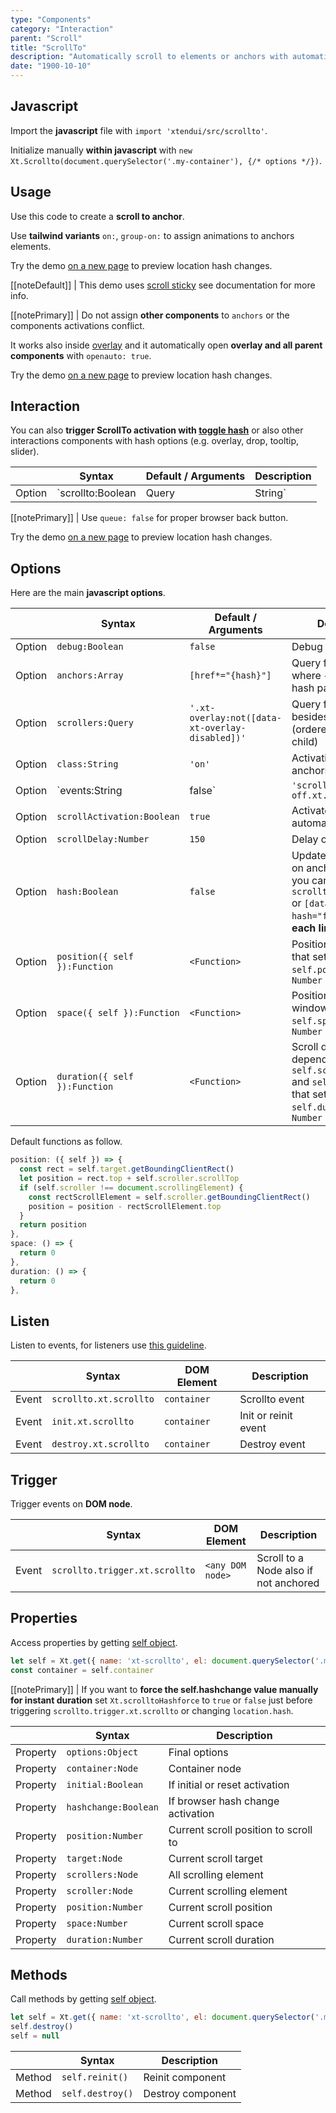 ```yaml
---
type: "Components"
category: "Interaction"
parent: "Scroll"
title: "ScrollTo"
description: "Automatically scroll to elements or anchors with automatic activation on scroll."
date: "1900-10-10"
---
```


## Javascript

Import the **javascript** file with `import 'xtendui/src/scrollto'`.

Initialize manually **within javascript** with `new Xt.Scrollto(document.querySelector('.my-container'), {/* options */})`.

## Usage

Use this code to create a **scroll to anchor**.

Use **tailwind variants** `on:`, `group-on:` to assign animations to anchors elements.

Try the demo [on a new page](/demos/components/scroll/scrollto#anchor-2) to preview location hash changes.

[[noteDefault]]
| This demo uses [scroll sticky](/components/scroll/sticky) see documentation for more info.

[[notePrimary]]
| Do not assign **other components** to `anchors` or the components activations conflict.

<demo>
  <div class="gatsby_demo_item" data-iframe="demos/components/scroll/scrollto">
  </div>
</demo>

It works also inside [overlay](/components/overlay) and it automatically open **overlay and all parent components** with `openauto: true`.

Try the demo [on a new page](/demos/components/scroll/scrollto-overlay#anchor-2) to preview location hash changes.

<demo>
  <div class="gatsby_demo_item" data-iframe="demos/components/scroll/scrollto-overlay">
  </div>
</demo>

## Interaction

You can also **trigger ScrollTo activation with [toggle hash](/components/toggle/interaction#hash)** or also other interactions components with hash options (e.g. overlay, drop, tooltip, slider).

<div class="xt-overflow-sub overflow-y-hidden overflow-x-scroll my-5 xt-my-auto w-full">

|                         | Syntax                                    | Default / Arguments                       | Description                   |
| ----------------------- | ----------------------------------------- | ----------------------------- | ----------------------------- |
| Option                  | `scrollto:Boolean|Query|String`                          | `false`        | On activation trigger [scrollto](/components/scroll/scroll-to) to `self.container` or to a query or to type can be `elements`, `targets`, `elementsInner`, `targetsInner`            |

</div>

[[notePrimary]]
| Use `queue: false` for proper browser back button.

Try the demo [on a new page](/demos/components/scroll/scrollto-toggle#anchor-2) to preview location hash changes.

<demo>
  <div class="gatsby_demo_item" data-iframe="demos/components/scroll/scrollto-toggle">
  </div>
</demo>

## Options
 
Here are the main **javascript options**.

<div class="xt-overflow-sub overflow-y-hidden overflow-x-scroll my-5 xt-my-auto w-full">

|                         | Syntax                                    | Default / Arguments                       | Description                   |
| ----------------------- | ----------------------------------------- | ----------------------------- | ----------------------------- |
| Option                    | `debug:Boolean`                          | `false`        | Debug on console            |
| Option                    | `anchors:Array`                          | `[href*="{hash}"]`        | Query for hash links where `{hash}` is the hash part of the link            |
| Option                    | `scrollers:Query`                          | `'.xt-overlay:not([data-xt-overlay-disabled])'`        | Query for scroll nodes besides document (ordered parent > child)             |
| Option                    | `class:String`                          | `'on'`        | Activation class for anchors              |
| Option                    | `events:String|false`                          | `'scroll off.xt.overlay'`        | Events of `self.scrollers` that triggers activation              |
| Option                    | `scrollActivation:Boolean`                          | `true`        | Activate anchors automatically on scroll             |
| Option                    | `scrollDelay:Number`                          | `150`        | Delay on scroll checks             |
| Option                    | `hash:Boolean`                          | `false`        | Update url with hash on anchors, if false you can use `[data-xt-scrollto-hash="true"]` or `[data-xt-scrollto-hash="false"]` on **each link**             |
| Option                    | `position({ self }):Function`             | `<Function>`        | Positioning function that sets `self.position`, return `Number`             |
| Option                    | `space({ self }):Function`                          | `<Function>`        | Positioning space window top that sets `self.space`, return `Number`             |
| Option                    | `duration({ self }):Function`                          | `<Function>`        | Scroll duration depending on `self.scroll.scrollTop` and `self.position` that sets `self.duration`, return `Number`            |

</div>

Default functions as follow.

```js
position: ({ self }) => {
  const rect = self.target.getBoundingClientRect()
  let position = rect.top + self.scroller.scrollTop
  if (self.scroller !== document.scrollingElement) {
    const rectScrollElement = self.scroller.getBoundingClientRect()
    position = position - rectScrollElement.top
  }
  return position
},
space: () => {
  return 0
},
duration: () => {
  return 0
},
```

## Listen

Listen to events, for listeners use [this guideline](/components/javascript#listeners).

<div class="xt-overflow-sub overflow-y-hidden overflow-x-scroll my-5 xt-my-auto w-full">

|                         | Syntax                                    | DOM Element                    | Description                   |
| ----------------------- | ----------------------------------------- | ----------------------------- | ----------------------------- |
| Event                   | `scrollto.xt.scrollto`      | `container` | Scrollto event           |
| Event                   | `init.xt.scrollto`           | `container` | Init or reinit event             |
| Event                   | `destroy.xt.scrollto`           | `container` | Destroy event             |

</div>

## Trigger

Trigger events on **DOM node**.

<div class="xt-overflow-sub overflow-y-hidden overflow-x-scroll my-5 xt-my-auto w-full">

|                         | Syntax                                    | DOM Element                    | Description                   |
| ----------------------- | ----------------------------------------- | ----------------------------- | ----------------------------- |
| Event                   | `scrollto.trigger.xt.scrollto`       | `<any DOM node>` | Scroll to a Node also if not anchored              |

</div>

## Properties

Access properties by getting [self object](/components/javascript#xt-get).

```js
let self = Xt.get({ name: 'xt-scrollto', el: document.querySelector('.my-container') })
const container = self.container
```

[[notePrimary]]
| If you want to **force the self.hashchange value manually for instant duration** set `Xt.scrolltoHashforce` to `true` or `false` just before triggering `scrollto.trigger.xt.scrollto` or changing `location.hash`.

<div class="xt-overflow-sub overflow-y-hidden overflow-x-scroll my-5 xt-my-auto w-full">

|                         | Syntax                                   | Description                   |
| ----------------------- | ---------------------------------------- | ----------------------------- |
| Property                   | `options:Object`       | Final options             |
| Property                   | `container:Node`       | Container node             |
| Property                   | `initial:Boolean`       | If initial or reset activation             |
| Property                   | `hashchange:Boolean`       | If browser hash change activation             |
| Property                   | `position:Number`       | Current scroll position to scroll to             |
| Property                   | `target:Node`       | Current scroll target             |
| Property                   | `scrollers:Node`       | All scrolling element             |
| Property                   | `scroller:Node`       | Current scrolling element             |
| Property                   | `position:Number`       | Current scroll position             |
| Property                   | `space:Number`       | Current scroll space             |
| Property                   | `duration:Number`       | Current scroll duration             |

</div>

## Methods

Call methods by getting [self object](/components/javascript#xt-get).

```js
let self = Xt.get({ name: 'xt-scrollto', el: document.querySelector('.my-container') })
self.destroy()
self = null
```

<div class="xt-overflow-sub overflow-y-hidden overflow-x-scroll my-5 xt-my-auto w-full">

|                         | Syntax                                    | Description                   |
| ----------------------- | ----------------------------------------- | ----------------------------- |
| Method                  | `self.reinit()`       | Reinit component             |
| Method                  | `self.destroy()`              | Destroy component            |

</div>
